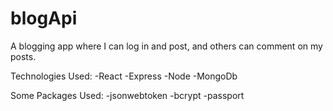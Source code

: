 # blogApi

A blogging app where I can log in and post, and others can comment on my posts.

Technologies Used:
-React
-Express
-Node
-MongoDb

Some Packages Used:
-jsonwebtoken
-bcrypt
-passport
